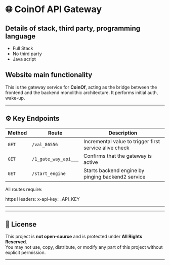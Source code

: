 ﻿# 🌐 CoinOf API Gateway

## Details of stack, third party, programming language
- Full Stack
- No third party
- Java script

## Website main functionality

This is the gateway service for **CoinOf**, acting as the bridge between the frontend and the backend monolithic architecture. It performs initial auth, wake-up.

---

## ⚙️ Key Endpoints

| Method | Route | Description |
|--------|-------|-------------|
| `GET`  | `/val_86556` | Incremental value to trigger first service alive check |
| `GET`  | `/1_gate_way_api___` | Confirms that the gateway is active |
| `GET`  | `/start_engine` | Starts backend engine by pinging backend2 service |

All routes require:

https Headers:
x-api-key: _API_KEY

---
---

## 📜 License

This project is **not open-source** and is protected under **All Rights Reserved**.  
You may not use, copy, distribute, or modify any part of this project without explicit permission.

---
